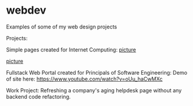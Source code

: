 # webdev
Examples of some of my web design projects

Projects:

Simple pages created for Internet Computing:
[picture](projectpage.gif)

[picture](musicportfolio.gif)

Fullstack Web Portal created for Principals of Software Engineering:
Demo of site here: https://www.youtube.com/watch?v=oUu_haCwMXc

Work Project: Refreshing a company's aging helpdesk page without any backend code refactoring.
[](sc1.png)

